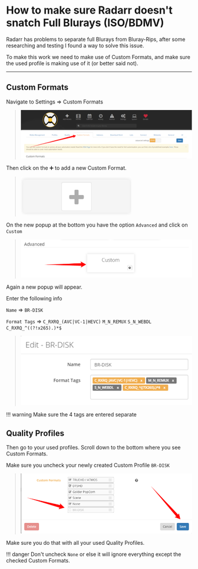 # How to make sure Radarr doesn't snatch Full Blurays (ISO/BDMV)

Radarr has problems to separate full Blurays from Bluray-Rips, after some researching and  testing I found a way to solve this issue.

To make this work we need to make use of Custom Formats, and make sure the used profile is making use of it (or better said not).

------

## Custom Formats

Navigate to Settings => Custom Formats

> ![custom formats](images/cust_form.png)

Then click on the :heavy_plus_sign: to add a new Custom Format.

> ![plus button](images/plus.png)

On the new popup at the bottom you have the option `Advanced` and click on `Custom`

> ![advanced custom](images/cust_adv.png)

Again a new popup will appear.

Enter the following info

`Name` => `BR-DISK`

`Format Tags` => `C_RXRQ_(AVC|VC-1|HEVC)` `M_N_REMUX` `S_N_WEBDL` `C_RXRQ_^((?!x265).)*$`

> ![edit format](images/edit_format.png)

!!! warning
    Make sure the 4 tags are entered separate

## Quality Profiles

Then go to your used profiles.
Scroll down to the bottom where you see Custom Formats.

Make sure you uncheck your newly created Custom Profile `BR-DISK`

> ![quality profiles](images/qual_profile.png)

Make sure you do that with all your used Quality Profiles.

!!! danger
    Don't uncheck `None` or else it will ignore everything except the checked Custom Formats.
